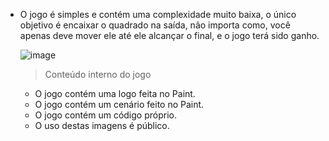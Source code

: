 - O jogo é simples e contém uma complexidade muito baixa, o único objetivo é encaixar o quadrado na saída,  não importa como, você apenas deve mover ele até ele alcançar o final, e o jogo terá sido ganho.

  ![image](https://imgur.com/3YNcARj.png)

  > Conteúdo interno do jogo

  - O jogo contém uma logo feita no Paint.
  - O jogo contém um cenário feito no Paint.
  - O jogo contém um código próprio.
  - O uso destas imagens é público.
